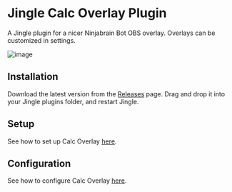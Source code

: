 # Jingle Calc Overlay Plugin

A Jingle plugin for a nicer Ninjabrain Bot OBS overlay. Overlays can be customized in settings.

![image](https://github.com/user-attachments/assets/5e522f9b-ef3b-46dc-bafa-728589848235)

## Installation

Download the latest version from the [Releases](https://github.com/marin774/Jingle-CalcOverlay-Plugin/releases) page. Drag and drop it into your Jingle plugins folder, and restart Jingle.

## Setup
See how to set up Calc Overlay [here](setup.md#calc-overlay-setup).

## Configuration
See how to configure Calc Overlay [here](setup.md#configuring-calc-overlay).
